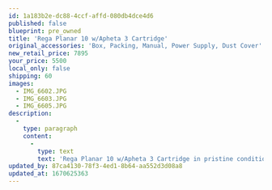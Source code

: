 ```yaml
---
id: 1a183b2e-dc88-4ccf-affd-080db4dce4d6
published: false
blueprint: pre_owned
title: 'Rega Planar 10 w/Apheta 3 Cartridge'
original_accessories: 'Box, Packing, Manual, Power Supply, Dust Cover'
new_retail_price: 7895
your_price: 5500
local_only: false
shipping: 60
images:
  - IMG_6602.JPG
  - IMG_6603.JPG
  - IMG_6605.JPG
description:
  -
    type: paragraph
    content:
      -
        type: text
        text: 'Rega Planar 10 w/Apheta 3 Cartridge in pristine condition with original box, packing and all accessories. Cartridge is brand new with no hours on it. Outstanding turntable/tonearm/cartridge that is simple to set-up and maintain and is very rare on the used market.'
updated_by: 87ca4130-78f3-4ed1-8b64-aa552d3d08a8
updated_at: 1670625363
---
```

